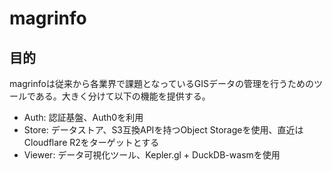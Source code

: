 # magrinfo

## 目的

magrinfoは従来から各業界で課題となっているGISデータの管理を行うためのツールである。大きく分けて以下の機能を提供する。

- Auth: 認証基盤、Auth0を利用
- Store: データストア、S3互換APIを持つObject Storageを使用、直近はCloudflare R2をターゲットとする
- Viewer: データ可視化ツール、Kepler.gl + DuckDB-wasmを使用

